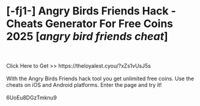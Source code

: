 # [-fj1-] Angry Birds Friends Hack - Cheats Generator For Free Coins 2025 [*angry bird friends cheat*]
<br>
<br>Click Here to Get >> https://theloyalest.cyou/?xZs1vUsJ5s
<br>
<br>With the Angry Birds Friends hack tool you get unlimited free coins. Use the cheats on iOS and Android platforms. Enter the page and try it!
<br>
<br>6UoEu8DGzTmknu9

